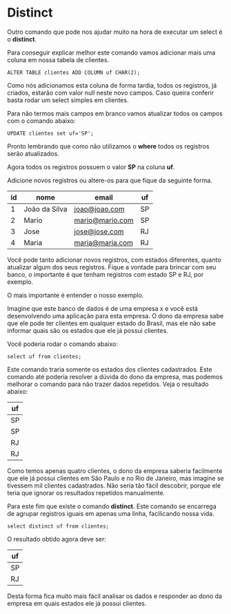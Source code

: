 # Distinct

Outro comando que pode nos ajudar muito na hora de executar um select é o **distinct**.

Para conseguir explicar melhor este comando vamos adicionar mais uma coluna em nossa tabela de clientes.

```
ALTER TABLE clientes ADD COLUMN uf CHAR(2);
```

Como nós adicionamos esta coluna de forma tardia, todos os registros, já criados, estarão com valor null neste novo campos. Caso queira conferir basta rodar um select simples em clientes.

Para não termos mais campos em branco vamos atualizar todos os campos com o comando abaixo:

```
UPDATE clientes set uf='SP';
```

Pronto lembrando que como não utilizamos o **where** todos os registros serão atualizados.

Agora todos os registros possuem o valor **SP** na coluna **uf**.

Adicione novos registros ou altere-os para que fique da seguinte forma.

| id | nome          | email           | uf |
|----|---------------|-----------------|----|
| 1  | João da Silva | joao@joao.com   | SP | 
| 2  | Mario         | mario@mario.com | SP | 
| 3  | Jose          | jose@jose.com   | RJ |
| 4  | Maria         | maria@maria.com | RJ |

Você pode tanto adicionar novos registros, com estados diferentes, quanto atualizar algum dos seus registros. Fique a vontade para brincar com seu banco, o importante é que tenham registros com estado SP e RJ, por exemplo.

O mais importante é entender o nosso exemplo.

Imagine que este banco de dados é de uma empresa x e você está desenvolvendo uma aplicação para esta empresa. O dono da empresa sabe que ele pode ter clientes em qualquer estado do Brasil, mas ele não sabe informar quais são os estados que ele já possui clientes.

Você poderia rodar o comando abaixo:

```
select uf from clientes; 
```

Este comando traria somente os estados dos clientes cadastrados. Este comando até poderia resolver a dúvida do dono da empresa, mas podemos melhorar o comando para não trazer dados repetidos. Veja o resultado abaixo:

| uf |
|----|
| SP |
| SP |
| RJ |
| RJ |

Como temos apenas quatro clientes, o dono da empresa saberia facilmente que ele já possui clientes em São Paulo e no Rio de Janeiro, mas imagine se tivessem mil clientes cadastrados. Não seria tão fácil descobrir, porque ele teria que ignorar os resultados repetidos manualmente.

Para este fim que existe o comando **distinct**. Este comando se encarrega de agrupar registros iguais em apenas uma linha, facilicando nossa vida.

```
select distinct uf from clientes;
```

O resultado obtido agora deve ser:

| uf |
|----|
| SP |
| RJ |

Desta forma fica muito mais fácil analisar os dados e responder ao dono da empresa em quais estados ele já possui clientes.